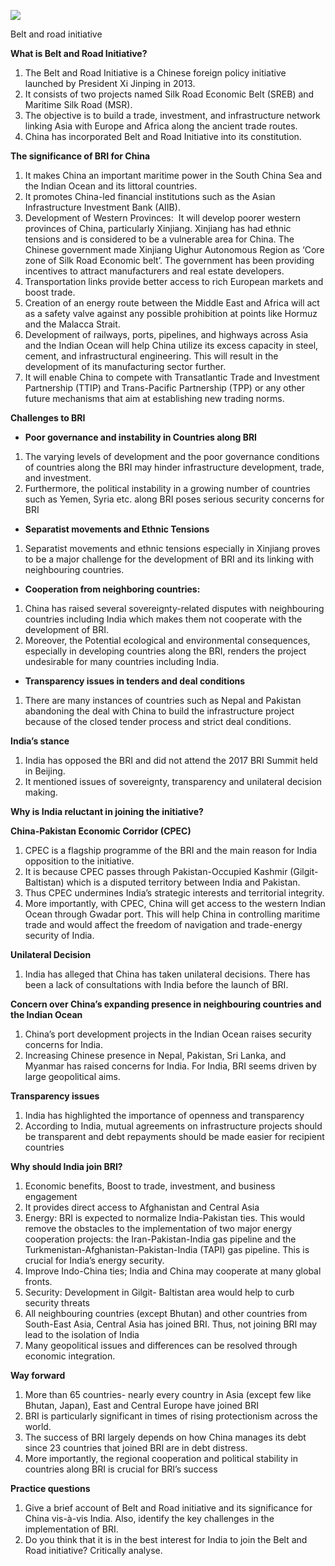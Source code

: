 [![](https://d18x2uyjeekruj.cloudfront.net/wp-content/uploads/2018/09/word-image-11.png)](https://www.civilsdaily.com/burning-issue-belt-and-road-initiative/word-image-25/)

Belt and road initiative

**What is Belt and Road Initiative?**

1.  The Belt and Road Initiative is a Chinese foreign policy initiative launched by President Xi Jinping in 2013.
2.  It consists of two projects named Silk Road Economic Belt (SREB) and Maritime Silk Road (MSR).
3.  The objective is to build a trade, investment, and infrastructure network linking Asia with Europe and Africa along the ancient trade routes.
4.  China has incorporated Belt and Road Initiative into its constitution.

**The significance of BRI for China**

1.  It makes China an important maritime power in the South China Sea and the Indian Ocean and its littoral countries.
2.  It promotes China-led financial institutions such as the Asian Infrastructure Investment Bank (AIIB).
3.  Development of Western Provinces:  It will develop poorer western provinces of China, particularly Xinjiang. Xinjiang has had ethnic tensions and is considered to be a vulnerable area for China. The Chinese government made Xinjiang Uighur Autonomous Region as ‘Core zone of Silk Road Economic belt’. The government has been providing incentives to attract manufacturers and real estate developers.
4.  Transportation links provide better access to rich European markets and boost trade.
5.  Creation of an energy route between the Middle East and Africa will act as a safety valve against any possible prohibition at points like Hormuz and the Malacca Strait.
6.  Development of railways, ports, pipelines, and highways across Asia and the Indian Ocean will help China utilize its excess capacity in steel, cement, and infrastructural engineering. This will result in the development of its manufacturing sector further.
7.  It will enable China to compete with Transatlantic Trade and Investment Partnership (TTIP) and Trans-Pacific Partnership (TPP) or any other future mechanisms that aim at establishing new trading norms.

**Challenges to BRI**

-   **Poor governance and instability in Countries along BRI**

1.  The varying levels of development and the poor governance conditions of countries along the BRI may hinder infrastructure development, trade, and investment.
2.  Furthermore, the political instability in a growing number of countries such as Yemen, Syria etc. along BRI poses serious security concerns for BRI

-   **Separatist movements and Ethnic Tensions**

1.  Separatist movements and ethnic tensions especially in Xinjiang proves to be a major challenge for the development of BRI and its linking with neighbouring countries.

-   **Cooperation from neighboring countries:**

1.  China has raised several sovereignty-related disputes with neighbouring countries including India which makes them not cooperate with the development of BRI.
2.  Moreover, the Potential ecological and environmental consequences, especially in developing countries along the BRI, renders the project undesirable for many countries including India.

-   **Transparency issues in tenders and deal conditions**

1.  There are many instances of countries such as Nepal and Pakistan abandoning the deal with China to build the infrastructure project because of the closed tender process and strict deal conditions.

**India’s stance**

1.  India has opposed the BRI and did not attend the 2017 BRI Summit held in Beijing.
2.  It mentioned issues of sovereignty, transparency and unilateral decision making.

**Why is India reluctant in joining the initiative?**

**China-Pakistan Economic Corridor (CPEC)**

1.  CPEC is a flagship programme of the BRI and the main reason for India opposition to the initiative.
2.  It is because CPEC passes through Pakistan-Occupied Kashmir (Gilgit-Baltistan) which is a disputed territory between India and Pakistan.
3.  Thus CPEC undermines India’s strategic interests and territorial integrity.
4.  More importantly, with CPEC, China will get access to the western Indian Ocean through Gwadar port. This will help China in controlling maritime trade and would affect the freedom of navigation and trade-energy security of India.

**Unilateral Decision**

1.  India has alleged that China has taken unilateral decisions. There has been a lack of consultations with India before the launch of BRI.

**Concern over China’s expanding presence in neighbouring countries and the Indian Ocean**

1.  China’s port development projects in the Indian Ocean raises security concerns for India.
2.  Increasing Chinese presence in Nepal, Pakistan, Sri Lanka, and Myanmar has raised concerns for India. For India, BRI seems driven by large geopolitical aims.

**Transparency issues**

1.  India has highlighted the importance of openness and transparency
2.  According to India, mutual agreements on infrastructure projects should be transparent and debt repayments should be made easier for recipient countries

**Why should India join BRI?**

1.  Economic benefits, Boost to trade, investment, and business engagement
2.  It provides direct access to Afghanistan and Central Asia
3.  Energy: BRI is expected to normalize India-Pakistan ties. This would remove the obstacles to the implementation of two major energy cooperation projects: the Iran-Pakistan-India gas pipeline and the Turkmenistan-Afghanistan-Pakistan-India (TAPI) gas pipeline. This is crucial for India’s energy security.
4.  Improve Indo-China ties; India and China may cooperate at many global fronts.
5.  Security: Development in Gilgit- Baltistan area would help to curb security threats
6.  All neighbouring countries (except Bhutan) and other countries from South-East Asia, Central Asia has joined BRI. Thus, not joining BRI may lead to the isolation of India
7.  Many geopolitical issues and differences can be resolved through economic integration.

**Way forward**

1.  More than 65 countries- nearly every country in Asia (except few like Bhutan, Japan), East and Central Europe have joined BRI
2.  BRI is particularly significant in times of rising protectionism across the world.
3.  The success of BRI largely depends on how China manages its debt since 23 countries that joined BRI are in debt distress.
4.  More importantly, the regional cooperation and political stability in countries along BRI is crucial for BRI’s success

**Practice questions**

1.  Give a brief account of Belt and Road initiative and its significance for China vis-à-vis India. Also, identify the key challenges in the implementation of BRI.
2.  Do you think that it is in the best interest for India to join the Belt and Road initiative? Critically analyse.